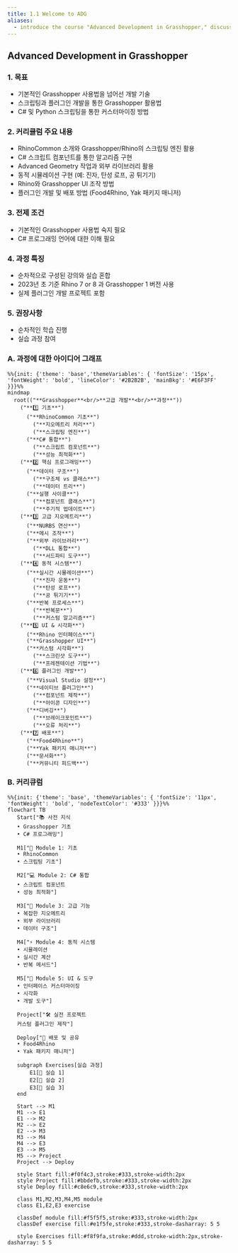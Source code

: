 ```yaml
---
title: 1.1 Welcome to ADG
aliases:
  - introduce the course "Advanced Development in Grasshopper," discuss what we will learn, present prerequisites, and give you some advice on how to follow the course.
---
```

## Advanced Development in Grasshopper


### 1. 목표
- 기본적인 Grasshopper 사용법을 넘어선 개발 기술
- 스크립팅과 플러그인 개발을 통한 Grasshopper 활용법
- C# 및 Python 스크립팅을 통한 커스터마이징 방법

### 2. 커리큘럼 주요 내용
- RhinoCommon 소개와 Grasshopper/Rhino의 스크립팅 엔진 활용
- C# 스크립트 컴포넌트를 통한 알고리즘 구현
- Advanced Geometry 작업과 외부 라이브러리 활용
- 동적 시뮬레이션 구현 (예: 진자, 탄성 로프, 공 튀기기)
- Rhino와 Grasshopper UI 조작 방법
- 플러그인 개발 및 배포 방법 (Food4Rhino, Yak 패키지 매니저)

### 3. 전제 조건
- 기본적인 Grasshopper 사용법 숙지 필요
- C# 프로그래밍 언어에 대한 이해 필요

### 4. 과정 특징
- 순차적으로 구성된 강의와 실습 혼합
- 2023년 초 기준 Rhino 7 or 8 과 Grasshopper 1 버전 사용
- 실제 플러그인 개발 프로젝트 포함

### 5. 권장사항
- 순차적인 학습 진행
- 실습 과정 참여

### A. 과정에 대한 아이디어 그래프
```mermaid
%%{init: {'theme': 'base','themeVariables': { 'fontSize': '15px', 'fontWeight': 'bold', 'lineColor': '#2B2B2B', 'mainBkg': '#E6F3FF' }}}%%
mindmap
  root(("**Grasshopper**<br/>**고급 개발**<br/>**과정**"))
    ("**1️⃣ 기초**")
      ("**RhinoCommon 기초**")
        ("**지오메트리 처리**")
        ("**스크립팅 엔진**")
      ("**C# 통합**")
        ("**스크립트 컴포넌트**")
        ("**성능 최적화**")
    ("**2️⃣ 핵심 프로그래밍**")
      ("**데이터 구조**")
        ("**구조체 vs 클래스**")
        ("**데이터 트리**")
      ("**실행 사이클**")
        ("**컴포넌트 클래스**")
        ("**주기적 업데이트**")
    ("**3️⃣ 고급 지오메트리**")
      ("**NURBS 연산**")
      ("**메시 조작**")
      ("**외부 라이브러리**")
        ("**DLL 통합**")
        ("**서드파티 도구**")
    ("**4️⃣ 동적 시스템**")
      ("**실시간 시뮬레이션**")
        ("**진자 운동**")
        ("**탄성 로프**")
        ("**공 튀기기**")
      ("**반복 프로세스**")
        ("**반복문**")
        ("**커스텀 알고리즘**")
    ("**5️⃣ UI & 시각화**")
      ("**Rhino 인터페이스**")
      ("**Grasshopper UI**")
      ("**커스텀 시각화**")
        ("**스크린샷 도구**")
        ("**프레젠테이션 기법**")
    ("**6️⃣ 플러그인 개발**")
      ("**Visual Studio 설정**")
      ("**네이티브 플러그인**")
        ("**컴포넌트 제작**")
        ("**아이콘 디자인**")
      ("**디버깅**")
        ("**브레이크포인트**")
        ("**오류 처리**")
    ("**7️⃣ 배포**")
      ("**Food4Rhino**")
      ("**Yak 패키지 매니저**")
      ("**문서화**")
      ("**커뮤니티 피드백**")
```
### B. 커리큐럼
```mermaid
%%{init: {'theme': 'base', 'themeVariables': { 'fontSize': '11px', 'fontWeight': 'bold', 'nodeTextColor': '#333' }}}%%
flowchart TB
   Start["📚 사전 지식
   • Grasshopper 기초
   • C# 프로그래밍"]
   
   M1["🔰 Module 1: 기초
   • RhinoCommon
   • 스크립팅 기초"]
   
   M2["💻 Module 2: C# 통합
   • 스크립트 컴포넌트
   • 성능 최적화"]
   
   M3["🔧 Module 3: 고급 기능
   • 복잡한 지오메트리
   • 외부 라이브러리
   • 데이터 구조"]
   
   M4["⚡ Module 4: 동적 시스템
   • 시뮬레이션
   • 실시간 계산
   • 반복 메서드"]
   
   M5["🎨 Module 5: UI & 도구
   • 인터페이스 커스터마이징
   • 시각화
   • 개발 도구"]
   
   Project["🛠️ 실전 프로젝트
   커스텀 플러그인 제작"]
   
   Deploy["🚀 배포 및 공유
   • Food4Rhino
   • Yak 패키지 매니저"]

   subgraph Exercises[실습 과정]
       E1[💪 실습 1]
       E2[💪 실습 2]
       E3[💪 실습 3]
   end

   Start --> M1
   M1 --> E1
   E1 --> M2
   M2 --> E2
   E2 --> M3
   M3 --> M4
   M4 --> E3
   E3 --> M5
   M5 --> Project
   Project --> Deploy

   style Start fill:#f0f4c3,stroke:#333,stroke-width:2px
   style Project fill:#bbdefb,stroke:#333,stroke-width:2px
   style Deploy fill:#c8e6c9,stroke:#333,stroke-width:2px
   
   class M1,M2,M3,M4,M5 module
   class E1,E2,E3 exercise
   
   classDef module fill:#f5f5f5,stroke:#333,stroke-width:2px
   classDef exercise fill:#e1f5fe,stroke:#333,stroke-dasharray: 5 5

   style Exercises fill:#f8f9fa,stroke:#ddd,stroke-width:2px,stroke-dasharray: 5 5
```